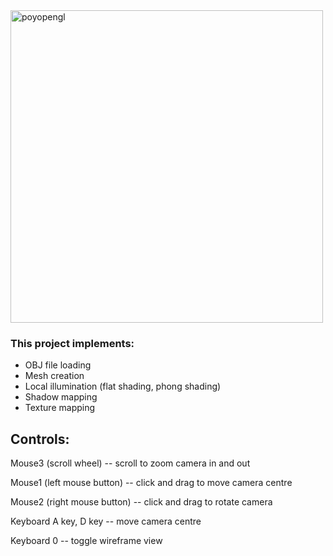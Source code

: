 <img width="500" alt="poyopengl" src="https://github.com/jackoubridge/PyOpenGL/assets/116497746/26cdbe55-b64f-49bd-a2e6-13ab338ef06d">

### This project implements:
- OBJ file loading
- Mesh creation
- Local illumination (flat shading, phong shading)
- Shadow mapping
- Texture mapping


## Controls:

Mouse3 (scroll wheel) -- scroll to zoom camera in and out

Mouse1 (left mouse button) -- click and drag to move camera centre

Mouse2 (right mouse button) -- click and drag to rotate camera

Keyboard A key, D key -- move camera centre

Keyboard 0 -- toggle wireframe view

